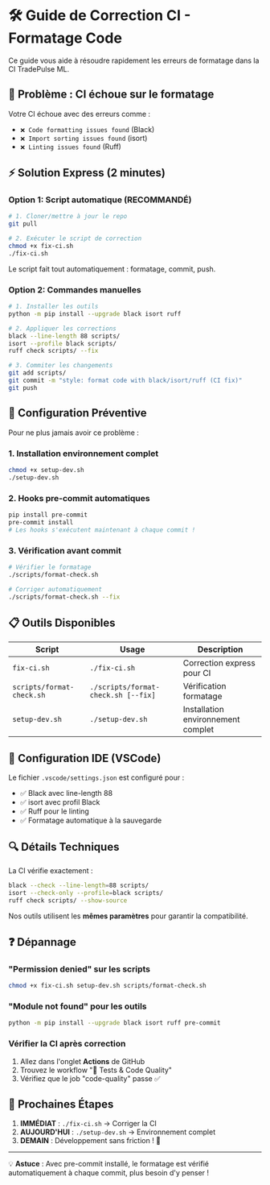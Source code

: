 # 🛠️ Guide de Correction CI - Formatage Code

Ce guide vous aide à résoudre rapidement les erreurs de formatage dans la CI TradePulse ML.

## 🚨 Problème : CI échoue sur le formatage

Votre CI échoue avec des erreurs comme :
- `❌ Code formatting issues found` (Black)
- `❌ Import sorting issues found` (isort) 
- `❌ Linting issues found` (Ruff)

## ⚡ Solution Express (2 minutes)

### Option 1: Script automatique (RECOMMANDÉ)

```bash
# 1. Cloner/mettre à jour le repo
git pull

# 2. Exécuter le script de correction
chmod +x fix-ci.sh
./fix-ci.sh
```

Le script fait tout automatiquement : formatage, commit, push.

### Option 2: Commandes manuelles

```bash
# 1. Installer les outils
python -m pip install --upgrade black isort ruff

# 2. Appliquer les corrections
black --line-length 88 scripts/
isort --profile black scripts/
ruff check scripts/ --fix

# 3. Commiter les changements
git add scripts/
git commit -m "style: format code with black/isort/ruff (CI fix)"
git push
```

## 🔧 Configuration Préventive

Pour ne plus jamais avoir ce problème :

### 1. Installation environnement complet

```bash
chmod +x setup-dev.sh
./setup-dev.sh
```

### 2. Hooks pre-commit automatiques

```bash
pip install pre-commit
pre-commit install
# Les hooks s'exécutent maintenant à chaque commit !
```

### 3. Vérification avant commit

```bash
# Vérifier le formatage
./scripts/format-check.sh

# Corriger automatiquement
./scripts/format-check.sh --fix
```

## 📋 Outils Disponibles

| Script | Usage | Description |
|--------|-------|-------------|
| `fix-ci.sh` | `./fix-ci.sh` | Correction express pour CI |
| `scripts/format-check.sh` | `./scripts/format-check.sh [--fix]` | Vérification formatage |
| `setup-dev.sh` | `./setup-dev.sh` | Installation environnement complet |

## 🎯 Configuration IDE (VSCode)

Le fichier `.vscode/settings.json` est configuré pour :
- ✅ Black avec line-length 88
- ✅ isort avec profil Black  
- ✅ Ruff pour le linting
- ✅ Formatage automatique à la sauvegarde

## 🔍 Détails Techniques

La CI vérifie exactement :
```bash
black --check --line-length=88 scripts/
isort --check-only --profile=black scripts/
ruff check scripts/ --show-source
```

Nos outils utilisent les **mêmes paramètres** pour garantir la compatibilité.

## ❓ Dépannage

### "Permission denied" sur les scripts
```bash
chmod +x fix-ci.sh setup-dev.sh scripts/format-check.sh
```

### "Module not found" pour les outils
```bash
python -m pip install --upgrade black isort ruff pre-commit
```

### Vérifier la CI après correction
1. Allez dans l'onglet **Actions** de GitHub
2. Trouvez le workflow "🧪 Tests & Code Quality"
3. Vérifiez que le job "code-quality" passe ✅

## 🎉 Prochaines Étapes

1. **IMMÉDIAT** : `./fix-ci.sh` → Corriger la CI
2. **AUJOURD'HUI** : `./setup-dev.sh` → Environnement complet
3. **DEMAIN** : Développement sans friction ! 🚀

---

💡 **Astuce** : Avec pre-commit installé, le formatage est vérifié automatiquement à chaque commit, plus besoin d'y penser !
